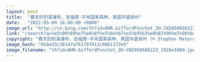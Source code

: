 ```yaml
---
layout: post
title:  "春天的豹溪瀑布，吉福德·平肖国家森林，美国华盛顿州"
date:   "2022-05-09 16:00:00 +0800"
image_url: "http://cn.bing.com/th?id=OHR.GiffordPinchot_ZH-CN2050686223_1920x1080.jpg&rf=LaDigue_1920x1080.jpg&pid=hp"
link: "/search?q=%e5%90%89%e7%a6%8f%e5%be%b7%e5%b9%b3%e8%82%96%e5%9b%bd%e5%ae%b6%e6%a3%ae%e6%9e%97&form=hpcapt&mkt=zh-cn"
copyright: "春天的豹溪瀑布，吉福德·平肖国家森林，美国华盛顿州 (© Stephen Matera/Tandem Stills + Motion)"
image_hash: "958ed3c30147af61797813c9861172e5"
image_filename: "th?id=OHR.GiffordPinchot_ZH-CN2050686223_1920x1080.jpg&rf=LaDigue_1920x1080.jpg&pid=hp"
---
```

